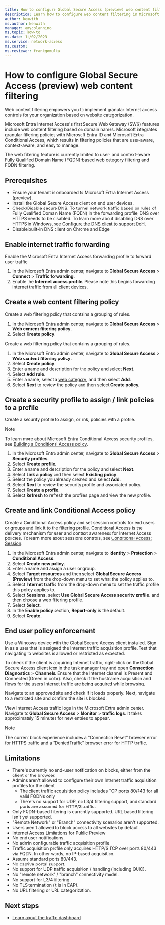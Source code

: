 ```yaml
---
title: How to configure Global Secure Access (preview) web content filtering
description: Learn how to configure web content filtering in Microsoft Entra Internet Access (preview).
author: kenwith    
ms.author: kenwith
manager: amycolannino
ms.topic: how-to
ms.date: 11/02/2023
ms.service: network-access
ms.custom: 
ms.reviewer: frankgomulka
---
```


# How to configure Global Secure Access (preview) web content filtering

Web content filtering empowers you to implement granular Internet access controls for your organization based on website categorization. 

Microsoft Entra Internet Access's first Secure Web Gateway (SWG) features include web content filtering based on domain names. Microsoft integrates granular filtering policies with Microsoft Entra ID and Microsoft Entra Conditional Access, which results in filtering policies that are user-aware, context-aware, and easy to manage. 

The web filtering feature is currently limited to user- and context-aware Fully Qualified Domain Name (FQDN)-based web category filtering and FQDN filtering.

## Prerequisites

- Ensure your tenant is onboarded to Microsoft Entra Internet Access (preview).
- Install the Global Secure Access client on end user devices.
- Check/Disable secure DNS. To tunnel network traffic based on rules of Fully Qualified Domain Name (FQDN) in the forwarding profile, DNS over HTTPS needs to be disabled. To learn more about disabling DNS over HTTPS in Windows, see [Configure the DNS client to support DoH](/windows-server/networking/dns/doh-client-support#configure-the-dns-client-to-support-doh).
- Disable built-in DNS client on Chrome and Edge.

## Enable internet traffic forwarding
Enable the Microsoft Entra Internet Access forwarding profile to forward user traffic. 
1. In the Microsoft Entra admin center, navigate to **Global Secure Access** > **Connect** > **Traffic forwarding**.
1. Enable the **Internet access  profile**. Please note this begins forwarding internet traffic from all client devices.


## Create a web content filtering policy
Create a web filtering policy that contains a grouping of rules.
1. In the Microsoft Entra admin center, navigate to **Global Secure Access** > **Web content filtering policy**.
1. Select **Create policy**.

Create a web filtering policy that contains a grouping of rules.
1. In the Microsoft Entra admin center, navigate to **Global Secure Access** > **Web content filtering policy**.
1. Select **Create policy**.
1. Enter a name and description for the policy and select **Next**.
1. Select **Add rule**.
1. Enter a name, select a [web category](reference-web-content-filtering-categories.md), and then select **Add**.
1. Select **Next** to review the policy and then select **Create policy**.

## Create a security profile to assign / link policies to a profile
Create a security profile to assign, or link, policies with a profile.

> [!NOTE]
> To learn more about Microsoft Entra Conditional Access security profiles, see [Building a Conditional Access policy](/azure/active-directory/conditional-access/concept-conditional-access-policies).

1. In the Microsoft Entra admin center, navigate to **Global Secure Access** > **Security profiles**.
1. Select **Create profile**.
1. Enter a name and description for the policy and select **Next**.
1. Select **Link a policy** and then select **Existing policy**.
1. Select the policy you already created and select **Add**.
1. Select **Next** to review the security profile and associated policy.
1. Select **Create a profile**.
1. Select **Refresh** to refresh the profiles page and view the new profile.

## Create and link Conditional Access policy
Create a Conditional Access policy and set session controls for end users or groups and link it to the filtering profile. Conditional Access is the delivery mechanism for user and context awareness for Internet Access policies. To learn more about sessions controls, see [Conditional Access: Session](/azure/active-directory/conditional-access/concept-conditional-access-session). 
1. In the Microsoft Entra admin center, navigate to **Identity** > **Protection** > **Conditional Access**.
1. Select **Create new policy**.
1. Enter a name and assign a user or group.
1. Select **Target resources** and then select **Global Secure Access (Preview)** from the drop-down menu to set what the policy applies to.
1. Select **Internet traffic** from the drop-down menu to set the traffic profile this policy applies to.
1. Select **Sessions**, select **Use Global Secure Access security profile**, and then choose a web filtering profile.
1. Select **Select**.
1. In the **Enable policy** section, **Report-only** is the default.
1. Select **Create**.

## End user policy enforcement
Use a Windows device with the Global Secure Access client installed. Sign in as a user that is assigned the Internet traffic acquisition profile. Test that navigating to websites is allowed or restricted as expected.

To check if the client is acquiring Internet traffic, right-click on the Global Secure Access client icon in the task manager tray and open **Connection Diagnostics** > **Channels**. Ensure that the Internet channel is Present and Connected (Green in color). Also, check if the hostname acquisition and flows for the users Internet traffic are being acquired while browsing.

Navigate to an approved site and check if it loads properly. Next, navigate to a restricted site and confirm the site is blocked.

View Internet Access traffic logs in the Microsoft Entra admin center. Navigate to **Global Secure Access** > **Monitor** > **traffic logs**. It takes approximately 15 minutes for new entries to appear.

> [!NOTE]
> The current block experience includes a "Connection Reset" browser error for HTTPS traffic and a "DeniedTraffic" browser error for HTTP traffic.

## Limitations
- There's currently no end-user notification on blocks, either from the client or the browser.
- Admins aren't allowed to configure their own Internet traffic acquisition profiles for the client.
    - The client traffic acquisition policy includes TCP ports 80/443 for all valid FQDNs only.
    - There's no support for UDP, no L3/4 filtering support, and standard ports are assumed for HTTP/S traffic.
- Only FQDN-based filtering is currently supported. URL based filtering isn't yet supported.
- "Remote Network" or "Branch" connectivity scenarios aren't supported.
- Users aren't allowed to block access to all websites by default.
- Internet Access Limitations for Public Preview
- No end user notifications.
- No admin configurable traffic acquisition profile.
- Traffic acquisition profile only acquires HTTP/S TCP over ports 80/443 via FQDN. In other words, no IP-based acquisition.
- Assume standard ports 80/443.
- No captive portal support.
- No support for UDP traffic acquisition / handling (including QUIC).
- No "remote network" / "branch" connectivity model.
- No support for L3/4 filtering.
- No TLS termination (it is in EAP).
- No URL filtering or URL categorization.


## Next steps
- [Learn about the traffic dashboard](concept-traffic-dashboard.md)
